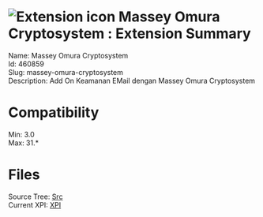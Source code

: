 # ![Extension icon](https://addons.thunderbird.net/user-media/addon_icons/460/460859-64.png?modified=1382631627) Massey Omura Cryptosystem : Extension Summary

Name: Massey Omura Cryptosystem  
Id: 460859  
Slug: massey-omura-cryptosystem  
Description: Add On Keamanan EMail dengan Massey Omura Cryptosystem
  

# Compatibility
Min: 3.0  
Max: 31.*  

# Files

Source Tree: [Src](C:/Dev/Thunderbird/ThunderKdB/xall/xOther/460859-massey-omura-cryptosystem/src)  
Current XPI: [XPI](C:/Dev/Thunderbird/ThunderKdB/xall/xOther/460859-massey-omura-cryptosystem/xpi)  



